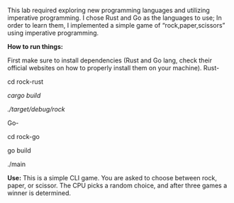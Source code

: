 This lab required exploring new programming languages and utilizing imperative programming. I chose Rust and Go as the languages to use; In order to learn them, I implemented a simple game of “rock,paper,scissors” using imperative programming.

**How to run things:**

First make sure to install dependencies (Rust and Go lang, check their official websites on how to properly install them on your machine).
Rust-

cd rock-rust

*cargo build*

*./target/debug/rock*

Go-

cd rock-go

go build

./main

**Use:**
This is a simple CLI game. You are asked to choose between rock, paper, or scissor. The CPU picks a random choice, and after three games a winner is determined.
